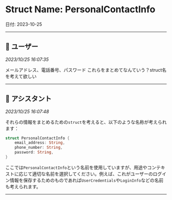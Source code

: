 # Struct Name: PersonalContactInfo

日付: 2023-10-25

---

## 👤 ユーザー
*2023/10/25 16:07:35*

メールアドレス、電話番号、パスワード これらをまとめてなんていう？struct名を考えて欲しい

---

## 🤖 アシスタント
*2023/10/25 16:07:48*

それらの情報をまとめるための`struct`を考えると、以下のような名称が考えられます：

```rust
struct PersonalContactInfo {
    email_address: String,
    phone_number: String,
    password: String,
}
```

ここでは`PersonalContactInfo`という名前を使用していますが、用途やコンテキストに応じて適切な名前を選択してください。例えば、これがユーザーのログイン情報を保存するためのものであれば`UserCredentials`や`LoginInfo`などの名前も考えられます。

---
